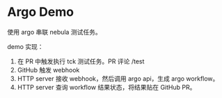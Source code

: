# Argo Demo

使用 argo 串联 nebula 测试任务。

demo 实现：

1. 在 PR 中触发执行 tck 测试任务。PR 评论 /test
2. GitHub 触发 webhook
3. HTTP server 接收 webhook，然后调用 argo api，生成 argo workflow。
4. HTTP server 查询 workflow 结果状态，将结果贴在 GitHub PR。
